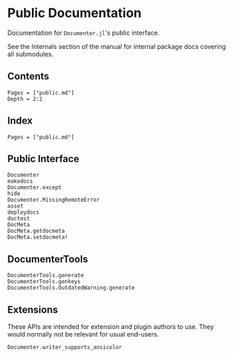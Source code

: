 # Public Documentation

Documentation for `Documenter.jl`'s public interface.

See the Internals section of the manual for internal package docs covering all submodules.

## Contents

```@contents
Pages = ["public.md"]
Depth = 2:2
```

## Index

```@index
Pages = ["public.md"]
```

## Public Interface

```@docs
Documenter
makedocs
Documenter.except
hide
Documenter.MissingRemoteError
asset
deploydocs
doctest
DocMeta
DocMeta.getdocmeta
DocMeta.setdocmeta!
```

## DocumenterTools

```@docs
DocumenterTools.generate
DocumenterTools.genkeys
DocumenterTools.OutdatedWarning.generate
```

## Extensions

These APIs are intended for extension and plugin authors to use.
They would normally not be relevant for usual end-users.

```@docs
Documenter.writer_supports_ansicolor
```
